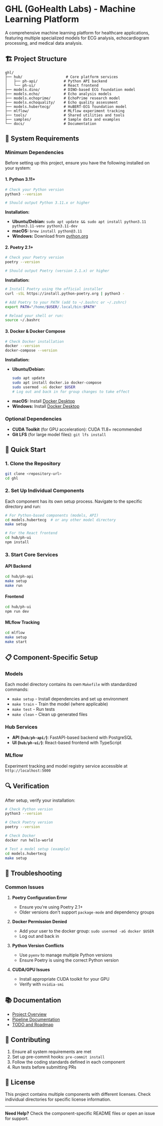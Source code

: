 # GHL (GoHealth Labs) - Machine Learning Platform

A comprehensive machine learning platform for healthcare applications, featuring multiple specialized models for ECG analysis, echocardiogram processing, and medical data analysis.

## 🏗️ Project Structure

```
ghl/
├── hub/                    # Core platform services
│   ├── ph-api/            # Python API backend
│   └── ph-ui/             # React frontend
├── models.dino/           # DINO-based ECG foundation model
├── models.echo/           # Echo analysis models
├── models.echoprime/      # EchoPrime research model
├── models.echoquality/    # Echo quality assessment
├── models.hubertecg/      # HuBERT-ECG foundation model
├── mlflow/                # MLflow experiment tracking
├── tools/                 # Shared utilities and tools
├── samples/               # Sample data and examples
└── docs/                  # Documentation
```

## 🔧 System Requirements

### Minimum Dependencies

Before setting up this project, ensure you have the following installed on your system:

#### 1. Python 3.11+
```bash
# Check your Python version
python3 --version

# Should output Python 3.11.x or higher
```

**Installation:**
- **Ubuntu/Debian:** `sudo apt update && sudo apt install python3.11 python3.11-venv python3.11-dev`
- **macOS:** `brew install python@3.11`
- **Windows:** Download from [python.org](https://www.python.org/downloads/)

#### 2. Poetry 2.1+
```bash
# Check your Poetry version
poetry --version

# Should output Poetry (version 2.1.x) or higher
```

**Installation:**
```bash
# Install Poetry using the official installer
curl -sSL https://install.python-poetry.org | python3 -

# Add Poetry to your PATH (add to ~/.bashrc or ~/.zshrc)
export PATH="/home/$USER/.local/bin:$PATH"

# Reload your shell or run:
source ~/.bashrc
```

#### 3. Docker & Docker Compose
```bash
# Check Docker installation
docker --version
docker-compose --version
```

**Installation:**
- **Ubuntu/Debian:**
  ```bash
  sudo apt update
  sudo apt install docker.io docker-compose
  sudo usermod -aG docker $USER
  # Log out and back in for group changes to take effect
  ```
- **macOS:** Install [Docker Desktop](https://www.docker.com/products/docker-desktop)
- **Windows:** Install [Docker Desktop](https://www.docker.com/products/docker-desktop)

### Optional Dependencies

- **CUDA Toolkit** (for GPU acceleration): CUDA 11.8+ recommended
- **Git LFS** (for large model files): `git lfs install`

## 🚀 Quick Start

### 1. Clone the Repository
```bash
git clone <repository-url>
cd ghl
```

### 2. Set Up Individual Components

Each component has its own setup process. Navigate to the specific directory and run:

```bash
# For Python-based components (models, API)
cd models.hubertecg  # or any other model directory
make setup

# For the React frontend
cd hub/ph-ui
npm install
```

### 3. Start Core Services

#### API Backend
```bash
cd hub/ph-api
make setup
make run
```

#### Frontend
```bash
cd hub/ph-ui
npm run dev
```

#### MLflow Tracking
```bash
cd mlflow
make setup
make start
```

## 📋 Component-Specific Setup

### Models
Each model directory contains its own `Makefile` with standardized commands:
- `make setup` - Install dependencies and set up environment
- `make train` - Train the model (where applicable)
- `make test` - Run tests
- `make clean` - Clean up generated files

### Hub Services
- **API (`hub/ph-api/`)**: FastAPI-based backend with PostgreSQL
- **UI (`hub/ph-ui/`)**: React-based frontend with TypeScript

### MLflow
Experiment tracking and model registry service accessible at `http://localhost:5000`

## 🔍 Verification

After setup, verify your installation:

```bash
# Check Python version
python3 --version

# Check Poetry version
poetry --version

# Check Docker
docker run hello-world

# Test a model setup (example)
cd models.hubertecg
make setup
```

## 🐛 Troubleshooting

### Common Issues

1. **Poetry Configuration Error**
   - Ensure you're using Poetry 2.1+
   - Older versions don't support `package-mode` and dependency groups

2. **Docker Permission Denied**
   - Add your user to the docker group: `sudo usermod -aG docker $USER`
   - Log out and back in

3. **Python Version Conflicts**
   - Use `pyenv` to manage multiple Python versions
   - Ensure Poetry is using the correct Python version

4. **CUDA/GPU Issues**
   - Install appropriate CUDA toolkit for your GPU
   - Verify with `nvidia-smi`

## 📚 Documentation

- [Project Overview](docs/overview.md)
- [Pipeline Documentation](docs/pipeline.md)
- [TODO and Roadmap](docs/todo.md)

## 🤝 Contributing

1. Ensure all system requirements are met
2. Set up pre-commit hooks: `pre-commit install`
3. Follow the coding standards defined in each component
4. Run tests before submitting PRs

## 📄 License

This project contains multiple components with different licenses. Check individual directories for specific license information.

---

**Need Help?** Check the component-specific README files or open an issue for support.

